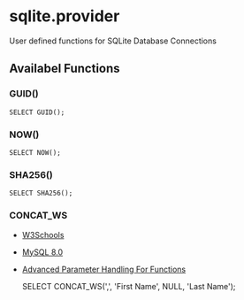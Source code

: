 # sqlite.provider
User defined functions for SQLite Database Connections

## Availabel Functions

### GUID()

    SELECT GUID();

### NOW()

    SELECT NOW();

### SHA256()

    SELECT SHA256();

### CONCAT_WS

 * [W3Schools](https://www.w3schools.com/sql/func_mysql_concat_ws.asp)
 * [MySQL 8.0](https://dev.mysql.com/doc/refman/8.0/en/string-functions.html#function_concat-ws)
 * [Advanced Parameter Handling For Functions](https://www.linuxtopia.org/online_books/programming_books/python_programming/python_ch15s09.html)


    SELECT CONCAT_WS(',', 'First Name', NULL, 'Last Name');
            
